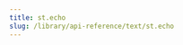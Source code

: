 ```yaml
---
title: st.echo
slug: /library/api-reference/text/st.echo
---
```


<Autofunction function="streamlit.echo" />

